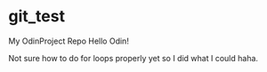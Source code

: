 # git_test
My OdinProject Repo
Hello Odin!

Not sure how to do for loops properly yet so I did what I could haha.